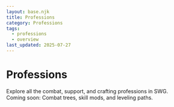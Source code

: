```yaml
---
layout: base.njk
title: Professions
category: Professions
tags:
  - professions
  - overview
last_updated: 2025-07-27
---
```


# Professions

Explore all the combat, support, and crafting professions in SWG.  
Coming soon: Combat trees, skill mods, and leveling paths.
